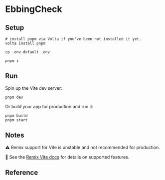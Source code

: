 # EbbingCheck

## Setup

```shell
# install pnpm via Volta if you've been not installed it yet.
volta install pnpm

cp .env.default .env

pnpm i
```

## Run

Spin up the Vite dev server:

```shell
pnpm dev
```

Or build your app for production and run it:

```shell
pnpm build
pnpm start
```

## Notes

⚠️ Remix support for Vite is unstable and not recommended for production.

📖 See the [Remix Vite docs][remix-vite-docs] for details on supported features.

## Reference

[remix-vite-docs]: https://remix.run/docs/en/main/future/vite
